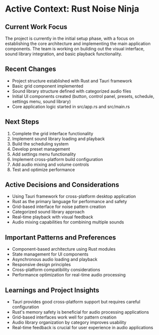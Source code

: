 # Active Context: Rust Noise Ninja

## Current Work Focus

The project is currently in the initial setup phase, with a focus on establishing the core architecture and implementing the main application components. The team is working on building out the visual interface, sound library integration, and basic playback functionality.

## Recent Changes

-   Project structure established with Rust and Tauri framework
-   Basic grid component implemented
-   Sound library structure defined with categorized audio files
-   Initial UI components created (button, control panel, presets, schedule, settings menu, sound library)
-   Core application logic started in src/app.rs and src/main.rs

## Next Steps

1. Complete the grid interface functionality
2. Implement sound library loading and playback
3. Build the scheduling system
4. Develop preset management
5. Add settings menu functionality
6. Implement cross-platform build configuration
7. Add audio mixing and volume controls
8. Test and optimize performance

## Active Decisions and Considerations

-   Using Tauri framework for cross-platform desktop application
-   Rust as the primary language for performance and safety
-   Grid-based interface for noise pattern creation
-   Categorized sound library approach
-   Real-time playback with visual feedback
-   Audio mixing capabilities for combining multiple sounds

## Important Patterns and Preferences

-   Component-based architecture using Rust modules
-   State management for UI components
-   Asynchronous audio loading and playback
-   Responsive design principles
-   Cross-platform compatibility considerations
-   Performance optimization for real-time audio processing

## Learnings and Project Insights

-   Tauri provides good cross-platform support but requires careful configuration
-   Rust's memory safety is beneficial for audio processing applications
-   Grid-based interfaces work well for pattern creation
-   Audio library organization by category improves usability
-   Real-time feedback is crucial for user experience in audio applications
